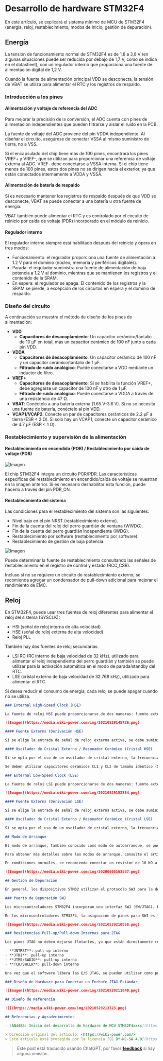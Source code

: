 # Desarrollo de hardware STM32F4

En este artículo, se explicará el sistema mínimo de MCU de STM32F4 (energía, reloj, restablecimiento, modos de inicio, gestión de depuración).

## Energía

La tensión de funcionamiento normal de STM32F4 es de 1,8 a 3,6 V (en algunas situaciones puede ser reducida por debajo de 1,7 V, como se indica en el datasheet), con un regulador interno que proporciona una fuente de alimentación digital de 1,2 V.

Cuando la fuente de alimentación principal VDD se desconecta, la tensión de VBAT se utiliza para alimentar el RTC y los registros de respaldo.

### Introducción a los pines

#### Alimentación y voltaje de referencia del ADC

Para mejorar la precisión de la conversión, el ADC cuenta con pines de alimentación independientes que pueden filtrarse y aislar el ruido en la PCB.

La fuente de voltaje del ADC proviene del pin VDDA independiente. Al diseñar el circuito, asegúrese de conectar VSSA al mismo suministro de tierra, no a VSS.

Si el encapsulado del chip tiene más de 100 pines, encontrará los pines VREF+ y VREF-, que se utilizan para proporcionar una referencia de voltaje externa al ADC. VREF- debe conectarse a VSSA interna. Si el chip tiene menos de 100 pines, estos dos pines no se dirigen hacia el exterior, ya que están conectados internamente a VDDA y VSSA.

#### Alimentación de batería de respaldo

Si es necesario mantener los registros de respaldo después de que VDD se desconecte, VBAT se puede conectar a una batería u otra fuente de energía.

VBAT también puede alimentar el RTC y es controlado por el circuito de reinicio por caída de voltaje (PDR) incorporado en el módulo de reinicio.

#### Regulador interno

El regulador interno siempre está habilitado después del reinicio y opera en tres modos:

- Funcionamiento: el regulador proporciona una fuente de alimentación a 1.2 V para el dominio (núcleo, memoria y periféricos digitales).
- Parada: el regulador suministra una fuente de alimentación de baja potencia a 1.2 V al dominio, mientras que se mantienen los registros y el contenido de la SRAM.
- En espera: el regulador se apaga. El contenido de los registros y la SRAM se pierde, a excepción de los circuitos en espera y el dominio de respaldo.

### Diseño del circuito

A continuación se muestra el método de diseño de los pines de alimentación:

- **VDD**
  - **Capacitores de desacoplamiento**: Un capacitor cerámico/tantalio de 10 μF en total, más un capacitor cerámico de 100 nF junto a cada pin VDD.
- **VDDA**
  - **Capacitores de desacoplamiento**: Un capacitor cerámico de 100 nF y un capacitor cerámico/tantalio de 1 μF.
  - **Filtrado de ruido analógico**: Puede conectarse a VDD mediante un inductor de filtro.
- **VREF+**
  - **Capacitores de desacoplamiento**: Si se habilita la función VREF+, debe agregarse un capacitor de 100 nF y otro de 1 μF.
  - **Filtrado de ruido analógico**: Puede conectarse a VDDA a través de una resistencia de 47 Ω.
- **VBAT**: Conéctelo a una batería externa (1.65 V-3.6 V). Si no se necesita una fuente de batería, conéctelo al pin VDD.
- **VCAP1/VCAP2**: Conecte un par de capacitores cerámicos de 2.2 μF a tierra (ESR < 2 Ω). Si solo hay un VCAP1, conecte un capacitor cerámico de 4.7 μF (ESR < 1 Ω).

### Restablecimiento y supervisión de la alimentación

#### Restablecimiento en encendido (POR) / Restablecimiento por caída de voltaje (PDR)

![Imagen](https://media.wiki-power.com/img/20210529143014.png)

El chip STM32F4 integra un circuito POR/PDR. Las características específicas del restablecimiento en encendido/caída de voltaje se muestran en la imagen anterior. Si es necesario deshabilitar esta función, puede hacerlo a través del pin PDR_ON.

#### Restablecimiento del sistema

Las condiciones para el restablecimiento del sistema son las siguientes:

- Nivel bajo en el pin NRST (restablecimiento externo).
- Fin de la cuenta del reloj del perro guardián de ventana (WWDG).
- Fin de la cuenta del perro guardián independiente (IWDG).
- Restablecimiento por software (restablecimiento por software).
- Restablecimiento de gestión de baja potencia.

![Imagen](https://media.wiki-power.com/img/20210529143925.png)

Puede determinar la fuente de restablecimiento consultando las señales de restablecimiento en el registro de control y estado (RCC_CSR).

Incluso si no se requiere un circuito de restablecimiento externo, se recomienda agregar un condensador de pull-down adicional para mejorar el rendimiento de EMC.

## Reloj

En STM32F4, puede usar tres fuentes de reloj diferentes para alimentar el reloj del sistema (SYSCLK):

- HSI (señal de reloj interna de alta velocidad)
- HSE (señal de reloj externa de alta velocidad)
- Reloj PLL

También hay dos fuentes de reloj secundarias:

- LSI RC (RC interno de baja velocidad de 32 kHz), utilizado para alimentar el reloj independiente del perro guardián y también se puede utilizar para la activación automática en el modo de parada/standby del RTC.
- LSE (cristal externo de baja velocidad de 32.768 kHz), utilizado para alimentar el RTC.

Si desea reducir el consumo de energía, cada reloj se puede apagar cuando no se utiliza.

```markdown
### External High-Speed Clock (HSE)

La fuente de reloj HSE puede proporcionarse de dos maneras: fuente externa (activa) y oscilador de cristal externo / resonador cerámico (inactivo).

![Imagen](https://media.wiki-power.com/img/20210529145726.png)

#### Fuente Externa (Derivación HSE)

Si se elige la entrada de señal de reloj externa activa, se debe suministrar una fuente de reloj de 1-50 MHz, con el pin OSC_IN conectado a una señal de reloj externa con un ciclo de trabajo de aproximadamente el 50% (forma de onda cuadrada, senoidal o triangular), mientras que el pin OSC_OUT debe permanecer en alta impedancia.

#### Oscilador de Cristal Externo / Resonador Cerámico (Cristal HSE)

Si se opta por el uso de un oscilador de cristal externo, la frecuencia debe estar en el rango de 4-26 MHz. Al diseñar el circuito, el resonador y la capacitancia de carga deben estar lo más cerca posible de los pines del oscilador para minimizar la distorsión de la salida y el tiempo de arranque del oscilador. El valor de la capacitancia de carga debe ajustarse adecuadamente según el oscilador seleccionado.

Se deben utilizar capacitores cerámicos CL1 y CL2 de tamaño idéntico (5-25 pF, valor típico de 25 pF).

### External Low-Speed Clock (LSE)

La fuente de reloj LSE puede proporcionarse de dos maneras: fuente externa (activa) y oscilador de cristal externo / resonador cerámico (inactivo).

![Imagen](https://media.wiki-power.com/img/20210529152354.png)

#### Fuente Externa (Derivación LSE)

Si se elige la entrada de señal de reloj externa activa, se debe suministrar una fuente de reloj de menos de 1 MHz, con el pin OSC32_IN conectado a una señal de reloj externa con un ciclo de trabajo de aproximadamente el 50% (forma de onda cuadrada, senoidal o triangular), mientras que el pin OSC32_OUT debe permanecer en alta impedancia.

#### Oscilador de Cristal Externo / Resonador Cerámico (Cristal LSE)

Si se opta por el uso de un oscilador de cristal externo, la frecuencia debe ser de 32.768 kHz y puede usarse como fuente de reloj para RTC. Al diseñar el circuito, el resonador y la capacitancia de carga deben estar lo más cerca posible de los pines del oscilador para minimizar la distorsión de la salida y el tiempo de arranque del oscilador. El valor de la capacitancia de carga debe ajustarse adecuadamente según el oscilador seleccionado.

## Modo de Arranque

El modo de arranque, también conocido como modo de autoarranque, se puede seleccionar mediante los pines BOOT0 y BOOT1 para elegir entre tres modos de arranque diferentes: arranque desde la memoria flash principal, arranque desde la memoria de sistema o arranque desde la SRAM integrada.

Para obtener más detalles sobre los modos de arranque, consulte el artículo [**Modos de Arranque de STM32**](https://wiki-power.com/STM32%E7%9A%84%E5%90%AF%E5%8A%A8%E6%A8%A1%E5%BC%8F) (en inglés).

En condiciones normales, se recomienda conectar un resistor de 10 KΩ a BOOT0, mientras que BOOT1 puede dejarse sin conexión. Si es necesario cambiar el modo de arranque, puede seguir el diseño a continuación:

![Imagen](https://media.wiki-power.com/img/20200605163537.png)

## Gestión de Depuración

En general, los dispositivos STM32 utilizan el protocolo SWJ para la depuración y descarga de firmware.

### Puerto de Depuración SWJ

Los microcontroladores STM32F4 incorporan una interfaz SWJ (SW/JTAG). En esta interfaz, SW-DP utiliza 2 pines (reloj + datos) y JTAG-DP utiliza 5 pines, algunos de los cuales son compartidos. Para conocer las diferencias detalladas, consulte el artículo [**Diferencias y Conexiones entre SWD y JTAG**](https://wiki-power.com/SWD%E4%B8%8EJTAG%E7%9A%84%E5%8C%BA%E5%88%AB%E4%B8%8E%E8%81%94%E7%B3%BB) (en inglés).

En los microcontroladores STM32F4, la asignación de pines para SWJ es la siguiente:

![Imagen](https://media.wiki-power.com/img/20210529210858.png)

### Resistencias Pull-up/Pull-down Internas para JTAG

Los pines JTAG no deben dejarse flotantes, ya que están directamente relacionados con los disparadores utilizados para el control del modo de depuración. Por lo tanto, en el interior del chip, se han incorporado resistencias pull-up/pull-down para estos pines:

- **JNTRST**: pull-up interno
- **JTDI**: pull-up interno
- **JTMS/SWDIO**: pull-up interno
- **TCK/SWCLK**: pull-down interno

Una vez que el software libera las E/S JTAG, se pueden utilizar como puertos de E/S normales.

### Diseño de Hardware para Conectar un Enchufe JTAG Estándar

![Imagen](https://media.wiki-power.com/img/20210529211840.png)

## Diseño de Referencia
```

```markdown
![](https://media.wiki-power.com/img/20210529213723.png)

## Referencias y Agradecimientos

- [AN4488: Inicio del desarrollo de hardware de MCU STM32F4xxxx](https://www.st.com/content/ccc/resource/technical/document/application_note/76/f9/c8/10/8a/33/4b/f0/DM00115714.pdf/files/DM00115714.pdf/jcr:content/translations/en.DM00115714.pdf)

> Dirección original del artículo: <https://wiki-power.com/>
> Este artículo está protegido por la licencia [CC BY-NC-SA 4.0](https://creativecommons.org/licenses/by/4.0/deed.zh). Si desea reproducirlo, por favor indique la fuente.
```

> Este post está traducido usando ChatGPT, por favor [**feedback**](https://github.com/linyuxuanlin/Wiki_MkDocs/issues/new) si hay alguna omisión.
